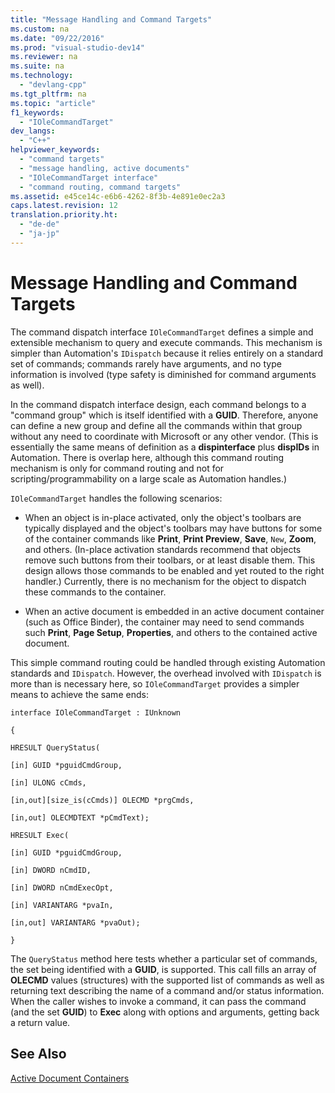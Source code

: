 ```yaml
---
title: "Message Handling and Command Targets"
ms.custom: na
ms.date: "09/22/2016"
ms.prod: "visual-studio-dev14"
ms.reviewer: na
ms.suite: na
ms.technology: 
  - "devlang-cpp"
ms.tgt_pltfrm: na
ms.topic: "article"
f1_keywords: 
  - "IOleCommandTarget"
dev_langs: 
  - "C++"
helpviewer_keywords: 
  - "command targets"
  - "message handling, active documents"
  - "IOleCommandTarget interface"
  - "command routing, command targets"
ms.assetid: e45ce14c-e6b6-4262-8f3b-4e891e0ec2a3
caps.latest.revision: 12
translation.priority.ht: 
  - "de-de"
  - "ja-jp"
---
```

# Message Handling and Command Targets
The command dispatch interface `IOleCommandTarget` defines a simple and extensible mechanism to query and execute commands. This mechanism is simpler than Automation's `IDispatch` because it relies entirely on a standard set of commands; commands rarely have arguments, and no type information is involved (type safety is diminished for command arguments as well).  
  
 In the command dispatch interface design, each command belongs to a "command group" which is itself identified with a **GUID**. Therefore, anyone can define a new group and define all the commands within that group without any need to coordinate with Microsoft or any other vendor. (This is essentially the same means of definition as a **dispinterface** plus **dispIDs** in Automation. There is overlap here, although this command routing mechanism is only for command routing and not for scripting/programmability on a large scale as Automation handles.)  
  
 `IOleCommandTarget` handles the following scenarios:  
  
-   When an object is in-place activated, only the object's toolbars are typically displayed and the object's toolbars may have buttons for some of the container commands like **Print**, **Print Preview**, **Save**, `New`, **Zoom**, and others. (In-place activation standards recommend that objects remove such buttons from their toolbars, or at least disable them. This design allows those commands to be enabled and yet routed to the right handler.) Currently, there is no mechanism for the object to dispatch these commands to the container.  
  
-   When an active document is embedded in an active document container (such as Office Binder), the container may need to send commands such **Print**, **Page Setup**, **Properties**, and others to the contained active document.  
  
 This simple command routing could be handled through existing Automation standards and `IDispatch`. However, the overhead involved with `IDispatch` is more than is necessary here, so `IOleCommandTarget` provides a simpler means to achieve the same ends:  
  
 `interface IOleCommandTarget : IUnknown`  
  
 `{`  
  
 `HRESULT QueryStatus(`  
  
 `[in] GUID *pguidCmdGroup,`  
  
 `[in] ULONG cCmds,`  
  
 `[in,out][size_is(cCmds)] OLECMD *prgCmds,`  
  
 `[in,out] OLECMDTEXT *pCmdText);`  
  
 `HRESULT Exec(`  
  
 `[in] GUID *pguidCmdGroup,`  
  
 `[in] DWORD nCmdID,`  
  
 `[in] DWORD nCmdExecOpt,`  
  
 `[in] VARIANTARG *pvaIn,`  
  
 `[in,out] VARIANTARG *pvaOut);`  
  
 `}`  
  
 The `QueryStatus` method here tests whether a particular set of commands, the set being identified with a **GUID**, is supported. This call fills an array of **OLECMD** values (structures) with the supported list of commands as well as returning text describing the name of a command and/or status information. When the caller wishes to invoke a command, it can pass the command (and the set **GUID**) to **Exec** along with options and arguments, getting back a return value.  
  
## See Also  
 [Active Document Containers](../vs140/active-document-containers.md)